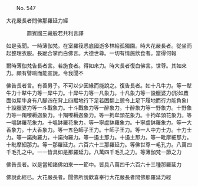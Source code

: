 ﻿　　No. 547

大花嚴長者問佛那羅延力經

　　　　罽賓國三藏般若共利言譯


如是我聞。一時薄伽梵。在室羅筏悉底國逝多林給孤獨園。時大花嚴長者。從坐而起整理衣服。長跪合掌而白佛言。大德世尊。一切有情施飲食者。當得何報

爾時薄伽梵告長者言。若施食者。得如來力。時大長者復白佛言。世尊。其如來力。頗有譬喻而能宣說。令我聞不

佛告長者言。有善男子。不可以少因緣而能說之。復告長者。如十凡牛力。等一犎牛力十犎牛力等一犀牛力。十犀牛力等一凡象力。十凡象力等一設臘婆力(形如麚面似犀牛身有八腳四在背上四踞地行下足若困翻上憩令上足下履地而行力能負象)十設臘婆力等一斗戰象力。十斗戰象力等一醉象力。十醉象力等一野象力。十野象力等一羯嚟耨迦象力。十羯嚟耨迦象力。等一拘牟頭花象力。十拘牟頭花象力。等一嗢缽羅花象力。十嗢缽羅花象力。等一寧盧缽羅象力。十寧盧缽羅象力。等一大香象力。十大香象力。等一五色師子王力。十師子王力。等一人中力士力。十力士力。等一諾拘羅力。十諾拘羅力。等一遏主那力。十遏主那力。等一毗摩細那力。十毗摩細那力。等一那羅延力。六百六十三那羅延力。等佛世尊一毛孔力。八萬四千毛孔之中。一一皆具如是那羅延力。八萬四千毛孔之力。等薄伽梵一節之力

佛告長者。以是當知諸佛如來一一節中。皆具八萬四千六百六十三種那羅延力

佛說此經已。大花嚴長者。聞佛所說歡喜奉行大花嚴長者問佛那羅延力經
